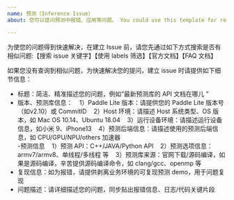 ```yaml
---
name: 预测（Inference Issue）
about: 您可以提问预测中报错、应用等问题。 You could use this template for reporting an inference issue.

---
```


为使您的问题得到快速解决，在建立 Issue 前，请您先通过如下方式搜索是否有相似问题:【搜索 issue 关键字】【使用 labels 筛选】【官方文档】【FAQ 文档】

如果您没有查询到相似问题，为快速解决您的提问，建立 issue 时请提供如下细节信息：
- 标题：简洁、精准描述您的问题，例如“最新预测库的 API 文档在哪儿 ”
- 版本、预测库信息：
    1）Paddle Lite 版本：请提供您的 Paddle Lite 版本号（如v2.10）或 CommitID
    2）Host 环境：请描述 Host 系统类型、OS 版本，如 Mac OS 10.14、Ubuntu 18.04
    3）运行设备环境：请描述运行设备信息，如小米 9、iPhone13
    4）预测后端信息：请描述使用的预测后端信息，如 CPU/GPU/NPU/others 加速器  
-预测信息
    1）预测 API：C++/JAVA/Python API
    2）预测选项信息：armv7/armv8、单线程/多线程 等
    3）预测库来源：官网下载/源码编译，如果是源码编译，辛苦提供源码编译命令，如 clang/gcc、openmp 等
- 复现信息：如为报错，请提供剥离业务环境的可复现预测 demo，用于问题复现
- 问题描述：请详细描述您的问题，同步贴出报错信息、日志/代码关键片段
